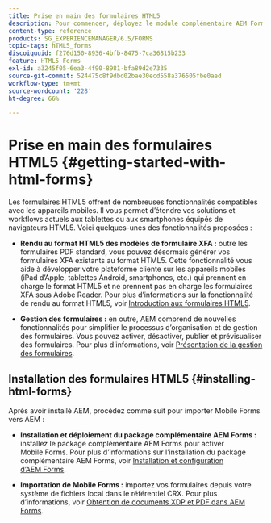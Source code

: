 ```yaml
---
title: Prise en main des formulaires HTML5
description: Pour commencer, déployez le module complémentaire AEM Forms et importez les formulaires HTML5 existants dans AEM.
content-type: reference
products: SG_EXPERIENCEMANAGER/6.5/FORMS
topic-tags: hTML5_forms
discoiquuid: f276d150-8936-4bfb-8475-7ca36815b233
feature: HTML5 Forms
exl-id: a3245f05-6ea3-4f90-8981-bfa89d2e7335
source-git-commit: 524475c8f9dbd02bae30ecd558a376505fbe0aed
workflow-type: tm+mt
source-wordcount: '228'
ht-degree: 66%

---
```


# Prise en main des formulaires HTML5 {#getting-started-with-html-forms}

Les formulaires HTML5 offrent de nombreuses fonctionnalités compatibles avec les appareils mobiles. Il vous permet d’étendre vos solutions et workflows actuels aux tablettes ou aux smartphones équipés de navigateurs HTML5. Voici quelques-unes des fonctionnalités proposées :

* **Rendu au format HTML5 des modèles de formulaire XFA :** outre les formulaires PDF standard, vous pouvez désormais générer vos formulaires XFA existants au format HTML5. Cette fonctionnalité vous aide à développer votre plateforme cliente sur les appareils mobiles (iPad d’Apple, tablettes Android, smartphones, etc.) qui prennent en charge le format HTML5 et ne prennent pas en charge les formulaires XFA sous Adobe Reader. Pour plus d’informations sur la fonctionnalité de rendu au format HTML5, voir [Introduction aux formulaires HTML5](/help/forms/using/introduction.md). 

* **Gestion des formulaires :** en outre, AEM comprend de nouvelles fonctionnalités pour simplifier le processus d’organisation et de gestion des formulaires. Vous pouvez activer, désactiver, publier et prévisualiser des formulaires. Pour plus d’informations, voir [Présentation de la gestion des formulaires](/help/forms/using/introduction-managing-forms.md).

## Installation des formulaires HTML5 {#installing-html-forms}

Après avoir installé AEM, procédez comme suit pour importer Mobile Forms vers AEM :

* **Installation et déploiement du package complémentaire AEM Forms :** installez le package complémentaire AEM Forms pour activer Mobile Forms. Pour plus d’informations sur l’installation du package complémentaire AEM Forms, voir [Installation et configuration d’AEM Forms](/help/forms/using/installing-configuring-aem-forms-osgi.md).

* **Importation de Mobile Forms :** importez vos formulaires depuis votre système de fichiers local dans le référentiel CRX. Pour plus d’informations, voir [Obtention de documents XDP et PDF dans AEM Forms](/help/forms/using/get-xdp-pdf-documents-aem.md).

